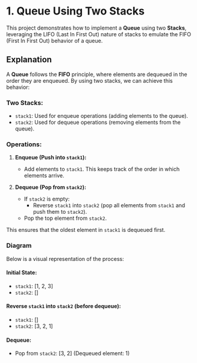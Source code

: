 # 1. Queue Using Two Stacks

This project demonstrates how to implement a **Queue** using two **Stacks**, leveraging the LIFO (Last In First Out) nature of stacks to emulate the FIFO (First In First Out) behavior of a queue.

## Explanation
A **Queue** follows the **FIFO** principle, where elements are dequeued in the order they are enqueued. By using two stacks, we can achieve this behavior:

### Two Stacks:
- `stack1`: Used for enqueue operations (adding elements to the queue).
- `stack2`: Used for dequeue operations (removing elements from the queue).

### Operations:
1. **Enqueue (Push into `stack1`):**
   - Add elements to `stack1`. This keeps track of the order in which elements arrive.

2. **Dequeue (Pop from `stack2`):**
   - If `stack2` is empty:
     - Reverse `stack1` into `stack2` (pop all elements from `stack1` and push them to `stack2`).
   - Pop the top element from `stack2`.

This ensures that the oldest element in `stack1` is dequeued first.

### Diagram
Below is a visual representation of the process:

#### Initial State:
- `stack1`: [1, 2, 3]  
- `stack2`: []

#### Reverse `stack1` into `stack2` (before dequeue):
- `stack1`: []  
- `stack2`: [3, 2, 1]

#### Dequeue:
- Pop from `stack2`: [3, 2] (Dequeued element: 1)
